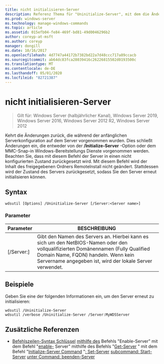 ```yaml
---
title: nicht initialisieren-Server
description: Referenz Thema für "Uninitialize-Server", mit dem die Änderungen auf dem Server bei der anfänglichen Server Konfiguration wieder hergestellt werden.
ms.prod: windows-server
ms.technology: manage-windows-commands
ms.topic: article
ms.assetid: 015efb04-fe84-469f-bd81-49d0046296b2
author: coreyp-at-msft
ms.author: coreyp
manager: dongill
ms.date: 10/16/2017
ms.openlocfilehash: 4d7747a44172b7382bd22a7d48ccc717a89ccacb
ms.sourcegitcommit: ab64dc83fca28039416c26226815502d0193500c
ms.translationtype: MT
ms.contentlocale: de-DE
ms.lasthandoff: 05/01/2020
ms.locfileid: "82721387"
---
```

# <a name="uninitialize-server"></a>nicht initialisieren-Server

> Gilt für: Windows Server (halbjährlicher Kanal), Windows Server 2019, Windows Server 2016, Windows Server 2012 R2, Windows Server 2012

Kehrt die Änderungen zurück, die während der anfänglichen Serverkonfiguration auf dem Server vorgenommen wurden. Dies schließt Änderungen ein, die entweder von der **/Initialize-Server** -Option oder dem MMC-Snap-in Windows-Bereitstellungs Dienste vorgenommen werden. Beachten Sie, dass mit diesem Befehl der Server in einen nicht konfigurierten Zustand zurückgesetzt wird. Mit diesem Befehl wird der Inhalt des freigegebenen Ordners RemoteInstall nicht geändert. Stattdessen wird der Zustand des Servers zurückgesetzt, sodass Sie den Server erneut initialisieren können.

## <a name="syntax"></a>Syntax
```
wdsutil [Options] /Uninitialize-Server [/Server:<Server name>]
```
### <a name="parameters"></a>Parameter
|Parameter|BESCHREIBUNG|
|-------|--------|
|[/Server:<Server name>]|Gibt den Namen des Servers an. Hierbei kann es sich um den NetBIOS-Namen oder den vollqualifizierten Domänennamen (Fully Qualified Domain Name, FQDN) handeln. Wenn kein Servername angegeben ist, wird der lokale Server verwendet.|
## <a name="examples"></a>Beispiele
Geben Sie eine der folgenden Informationen ein, um den Server erneut zu initialisieren:
```
wdsutil /Uninitialize-Server
wdsutil /verbose /Uninitialize-Server /Server:MyWDSServer
```
## <a name="additional-references"></a>Zusätzliche Referenzen
- [Befehlszeilen-Syntax Schlüssel](command-line-syntax-key.md)
[mithilfe des](using-the-disable-server-command.md)
Befehls "Enable-Server" mit dem Befehl "[enable-](using-the-enable-server-command.md)
Server" mithilfe des Befehls "[Get-Server](using-the-get-server-command.md)
" mit dem Befehl "[Initialize-Server Command](using-the-initialize-server-command.md)
"[: Set-Server](subcommand-set-server.md)
[subcommand: Start-Server](subcommand-start-server.md)
[unter Command: beenden-Server](subcommand-stop-server.md)
